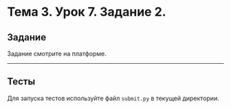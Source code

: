 # Тема 3. Урок 7. Задание 2. #

## Задание

Задание смотрите на платформе.

---

## Тесты

Для запуска тестов используйте файл `submit.py` в текущей директории.

